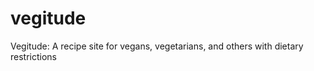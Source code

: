 vegitude
========

Vegitude: A recipe site for vegans, vegetarians, and others with dietary restrictions